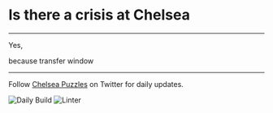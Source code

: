 # Is there a crisis at Chelsea

---

Yes,

<!-- crisis_item starts -->
because transfer window
<!-- crisis_item ends -->

---

Follow [Chelsea Puzzles](https://twitter.com/ChelseaPuzzles) on Twitter for daily updates.

![Daily Build](https://github.com/TheChelsOrg/isthereacrisis.thechels.uk/workflows/Daily%20Build/badge.svg) ![Linter](https://github.com/TheChelsOrg/isthereacrisis.thechels.uk/workflows/Linter/badge.svg)
